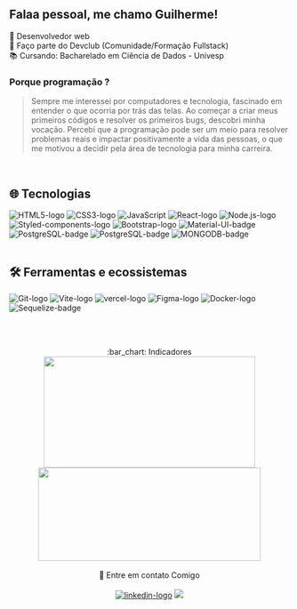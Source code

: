 Falaa pessoal, me chamo Guilherme!
---
:rocket: Desenvolvedor web
<br>
:brain: Faço parte do Devclub (Comunidade/Formação Fullstack)
<br>
:books: Cursando: Bacharelado em Ciência de Dados - Univesp
### Porque programação ? 
>Sempre me interessei por computadores e tecnologia, fascinado em entender o que ocorria por trás das telas. Ao começar a criar meus primeiros códigos e resolver os primeiros bugs, descobri minha vocação. Percebi que a programação pode ser um meio para resolver problemas reais e impactar positivamente a vida das pessoas, o que me motivou a decidir pela área de tecnologia para minha carreira.
<br>

## :globe_with_meridians: Tecnologias
<div>
  <img src="https://img.shields.io/badge/HTML5-E34F26?style=for-the-badge&logo=html5&logoColor=white" alt="HTML5-logo">
  <img src="https://img.shields.io/badge/CSS3-1572B6?style=for-the-badge&logo=css3&logoColor=white" alt="CSS3-logo">
  <img src="https://img.shields.io/badge/JavaScript-F7DF1E?style=for-the-badge&logo=javascript&logoColor=black" alt="JavaScript"> 
  <img src="https://img.shields.io/badge/React-20232A?style=for-the-badge&logo=react&logoColor=61DAFB" alt="React-logo">
  <img src="https://img.shields.io/badge/Node.js-43853D?style=for-the-badge&logo=node.js&logoColor=white" alt="Node.js-logo">
  <img src="https://img.shields.io/badge/styled--components-DB7093?style=for-the-badge&logo=styled-components&logoColor=white" alt ="Styled-components-logo">
  <img src="https://img.shields.io/badge/Bootstrap-563D7C?style=for-the-badge&logo=bootstrap&logoColor=white" alt ="Bootstrap-logo">
  <img src="https://img.shields.io/badge/Material--UI-0081CB?style=for-the-badge&logo=material-ui&logoColor=white" alt="Material-UI-badge">
  <img src="https://img.shields.io/badge/PostgreSQL-316192?style=for-the-badge&logo=postgresql&logoColor=white" alt="PostgreSQL-badge">
  <img src="https://img.shields.io/badge/TypeScript-007ACC?style=for-the-badge&logo=typescript&logoColor=white" alt="PostgreSQL-badge">
  <img src="https://img.shields.io/badge/MongoDB-4EA94B?style=for-the-badge&logo=mongodb&logoColor=white" alt="MONGODB-badge">


  
</div>
<br>

## :hammer_and_wrench: Ferramentas e ecossistemas
<div>
    <img src="https://img.shields.io/badge/GIT-E44C30?style=for-the-badge&logo=git&logoColor=white" alt="Git-logo">
  <img src="https://img.shields.io/badge/vite-%23646CFF.svg?style=for-the-badge&logo=vite&logoColor=white" alt="Vite-logo"/>
  <img src="https://img.shields.io/badge/vercel-%23000000.svg?style=for-the-badge&logo=vercel&logoColor=white" alt="vercel-logo">
  <img src="https://img.shields.io/badge/Figma-F24E1E?style=for-the-badge&logo=figma&logoColor=white" alt ="Figma-logo">
  <img src="https://img.shields.io/badge/Docker-%230db7ed?style=for-the-badge&logo=docker&logoColor=white" alt="Docker-logo">
  <img src="https://img.shields.io/badge/Sequelize-52B0E7?style=for-the-badge&logo=Sequelize&logoColor=white" alt="Sequelize-badge">
</div>


<br><br>
<div align="center">:bar_chart: Indicadores</div>
<div align="center">
  <a href="https://github.com/Cicilin1/github-readme-stats">
    <img width=380 height=200 align="center" src="https://github-readme-stats.vercel.app/api?username=Cicilin1&show_icons=true&theme=transparent" />
  </a>
  <a href="https://github.com/Cicilin1/github-readme-stats">
  <img width=400 height=168 align="center" src="https://github-readme-stats.vercel.app/api/top-langs/?username=Cicilin1&layout=compact&theme=transparent" />
  </a>
</div>

<br>

<div align="center">
  💬 Entre em contato Comigo
  <br><br>
  <div align="center">
    <a href="https://www.linkedin.com/in/guilherme-cicilini" target="_blank"><img src="https://img.shields.io/badge/LinkedIn-0077B5?style=for-the-badge&logo=linkedin&logoColor=white" alt="linkedin-logo" target="_blank"></a>
  <a href = "mailto:cicilinideveloper@gmail.com" target="_blank"><img src="https://img.shields.io/badge/-Gmail-%23333?style=for-the-badge&logo=gmail&logoColor=white" target="_blank"></a>  
  </div>
 </div>







